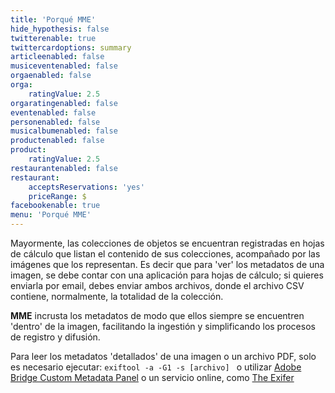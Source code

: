 ```yaml
---
title: 'Porqué MME'
hide_hypothesis: false
twitterenable: true
twittercardoptions: summary
articleenabled: false
musiceventenabled: false
orgaenabled: false
orga:
    ratingValue: 2.5
orgaratingenabled: false
eventenabled: false
personenabled: false
musicalbumenabled: false
productenabled: false
product:
    ratingValue: 2.5
restaurantenabled: false
restaurant:
    acceptsReservations: 'yes'
    priceRange: $
facebookenable: true
menu: 'Porqué MME'
---
```


Mayormente, las colecciones de objetos se encuentran registradas en hojas de cálculo que listan el contenido de sus colecciones, acompañado por las imágenes que los representan. Es decir que para 'ver' los metadatos de una imagen, se debe contar con una aplicación para hojas de cálculo; si quieres enviarla por email, debes enviar ambos archivos, donde el archivo CSV contiene, normalmente, la totalidad de la colección.

**MME** incrusta los metadatos de modo que ellos siempre se encuentren 'dentro' de la imagen, facilitando la ingestión y simplificando los procesos de registro y difusión.

Para leer los metadatos 'detallados' de una imagen o un archivo PDF, solo es necesario ejecutar:
<code>exiftool -a -G1 -s [archivo] </code>
o utilizar [Adobe Bridge Custom Metadata Panel](https://github.com/adobe-dmeservices/custom-metadata) o un servicio online, como [The Exifer](https://www.thexifer.net/)